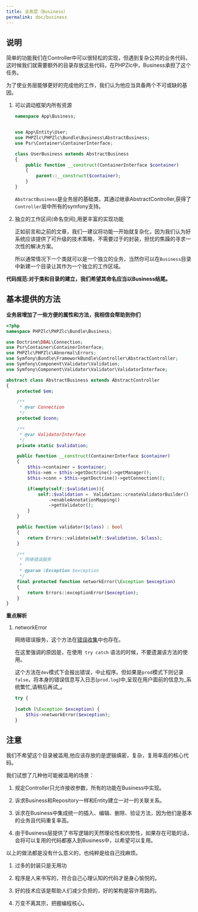 ```yaml
---
title: 业务层（Business）
permalink: doc/business
---
```


## 说明

简单的功能我们在Controller中可以很轻松的实现，但遇到复杂公共的业务代码，这时候我们就需要额外的目录存放这些代码，在PHPZlc中，Business承担了这个任务。

为了使业务层能够更好的完成他的工作，我们认为他应当具备两个不可或缺的基因。

1. 可以调动框架内所有资源
 
    ```php
    namespace App\Business;
    
    
    use App\Entity\User;
    use PHPZlc\PHPZlc\Bundle\Business\AbstractBusiness;
    use Psr\Container\ContainerInterface;
    
    class UserBusiness extends AbstractBusiness
    {
        public function __construct(ContainerInterface $container)
        {
            parent::__construct($container);
        }
    }
    ```
   
    `AbstractBusiness`是业务层的基础类，其通过继承AbstractController,获得了`Controller`层中所有的symfony支持。
    
2. 独立的工作区间(命名空间),用更丰富的实现功能

   正如前言和之前的文章，我们一建议将功能一开始就复杂化，因为我们认为好系统应该提供了可升级的技术策略，不需要过于的封装，担忧的焦躁的寻求一次性的解决方案。
   
   所以通常情况下一个类就可以是一个独立的业务，当然你可以在`Business`目录中新建一个目录让其作为一个独立的工作区域。
    

**代码规范:对于类和目录的建立，我们希望其命名应当以Business结尾。**

## 基本提供的方法

   **业务层增加了一些方便的属性和方法，我相信会帮助到你们**
   
   
```php
<?php
namespace PHPZlc\PHPZlc\Bundle\Business;

use Doctrine\DBAL\Connection;
use Psr\Container\ContainerInterface;
use PHPZlc\PHPZlc\Abnormal\Errors;
use Symfony\Bundle\FrameworkBundle\Controller\AbstractController;
use Symfony\Component\Validator\Validation;
use Symfony\Component\Validator\Validator\ValidatorInterface;

abstract class AbstractBusiness extends AbstractController
{
    protected $em;

    /**
     * @var Connection
     */
    protected $conn;

    /**
     * @var ValidatorInterface
     */
    private static $validation;

    public function __construct(ContainerInterface $container)
    {
        $this->container = $container;
        $this->em = $this->getDoctrine()->getManager();
        $this->conn = $this->getDoctrine()->getConnection();

        if(empty(self::$validation)){
            self::$validation =  Validation::createValidatorBuilder()
                ->enableAnnotationMapping()
                ->getValidator();
        }
    }

    public function validator($class) : bool
    {
        return Errors::validate(self::$validation, $class);
    }

    /**
     * 网络错误服务
     *
     * @param \Exception $exception
     */
    final protected function networkError(\Exception $exception)
    {
        return Errors::exceptionError($exception);
    }
}
```

**重点解析**
  
1. networkError
  
    网络错误服务，这个方法在[错误收集](/doc/errors)中也存在。
    
    在这里强调的原因是，在使用` try catch` 语法的时候，不要遗漏该方法的使用。
    
    这个方法在`dev`模式下会报出错误，中止程序。但如果是`prod`模式下则记录`false`，将本身的错误信息写入日志(`prod.log`)中,呈现在用户面前的信息为_系统繁忙,请稍后再试_。
    
    ```php
    try {
        
    }catch (\Exception $exception) {
        $this->networkError($exception);
    } 
    ```
   
## 注意

我们不希望这个目录被滥用,他应该存放的是逻辑缜密，复杂，复用率高的核心代码。

我们试想了几种他可能被滥用的场景：

1. 规定Controller只允许接收参数，所有的功能在Business中实现。

2. 诉求Business和Repository一样和Entity建立一对一的关联关系。

3. 诉求在Business中集成统一的插入、编辑、删除、验证方法，因为他们是基本的业务且代码重复率高。

4. 由于Business层提供了书写逻辑的天然理论性和优势性，如果存在可能的话，会将可以复用的代码都塞入到Business中，以希望可以复用。

以上的做法都是没有什么意义的，也纯粹是给自己找麻烦。

1. 过多的封装只是无用功

2. 程序是人来书写的，符合自己心理认知的代码才是身心愉悦的。

3. 好的技术应该是帮助人们减少负担的，好的架构是容许弯路的。

4. 万变不离其宗，把握编程核心。